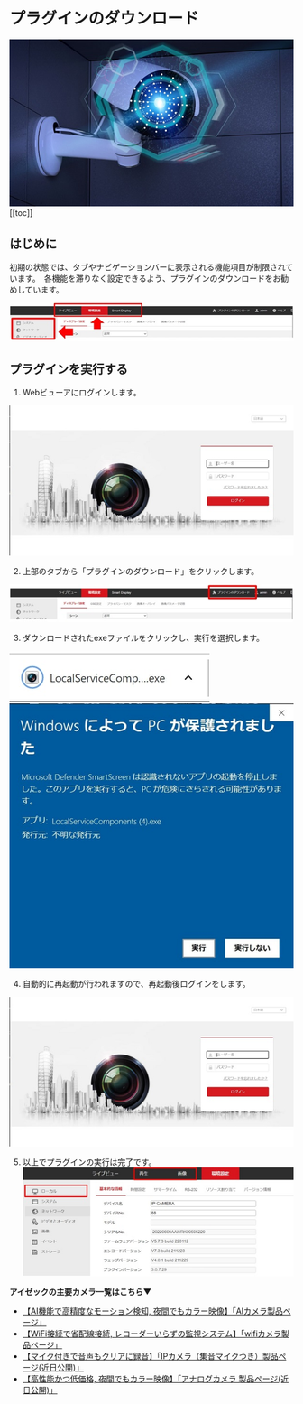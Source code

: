 # プラグインのダウンロード

![](./images/camera-line-crossing/000.jpg)
[[toc]]

## はじめに

初期の状態では、タブやナビゲーションバーに表示される機能項目が制限されています。　各機能を滞りなく設定できるよう、プラグインのダウンロードをお勧めしています。

![](./images/camera-plugin/000.jpg)

## プラグインを実行する

1. Webビューアにログインします。

![](./images/camera-plugin/001.jpg)

2. 上部のタブから「プラグインのダウンロード」をクリックします。

![](./images/camera-plugin/002.jpg)

3. ダウンロードされたexeファイルをクリックし、実行を選択します。

![](./images/camera-plugin/003.jpg)
![](./images/camera-plugin/004.jpg)

4. 自動的に再起動が行われますので、再起動後ログインをします。

![](./images/camera-plugin/005.jpg)

5. 以上でプラグインの実行は完了です。
![](./images/camera-plugin/006.jpg)

**アイゼックの主要カメラ一覧はこちら▼**
- [【AI機能で高精度なモーション検知, 夜間でもカラー映像】「AIカメラ製品ページ」](https://isecj.jp/camera/ilc-4m79)
- [【WiFi接続で省配線接続, レコーダーいらずの監視システム】「wifiカメラ製品ページ」](https://isecj.jp/camera/dlc-176-wifi)
- [【マイク付きで音声もクリアに録音】「IPカメラ（集音マイクつき）製品ページ(近日公開)」]()
- [【高性能かつ低価格, 夜間でもカラー映像】「アナログカメラ 製品ページ(近日公開)」]()